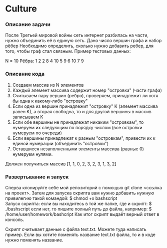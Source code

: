 # Culture

### Описание задачи
После Третьей мировой войны сеть интернет разбилась на части, нужно объединить
её в единую сеть.
Дано число вершин графа и набор рёбер
Необходимо определить, сколько нужно добавить ребер, для того, чтобы граф стал связным.
Пример тестовых данных: 

N = 10
Рёбра:
1 2
2 8
4 10
5 9
6 10
7 9

### Описание кода
1) Создаем массив из N элементов
2) Каждый элемент массива содержит номер "островка" (части графа)
3) Считываем пару вершин (ребро), проверяем, принадлежит ли
хотя бы одна к какому-либо "островку"
4) Если одна из вершин принадлежит "островку" K (элемент массива
равен K), а вторая свободна, то и для другой вершины в массив записываем K
5) Если обе вершины не принадлежат никаким "островкам",
то нумеруем их следующим по порядку числом (все островки нумеруем по очереди)
6) Если вершины принадлежат к разным "островкам", привести их
к единой нумерации (объединить "островки")
7) Оставшиеся незаполненными элементы массива (равные 0)
нумеруем нулями.

Должен получиться массив [1, 1, 0, 2, 3, 2, 3, 1, 3, 2]

### Развертывание и запуск
Сперва клонируйте себе мой репозиторий с помощью git clone <ссылка на проект>.
Затем для запуска скрипта вам нужно добавить нужную привилегию такой командой: $ chmod +x bashscript  
Запуск скрипта:
если вы находитесь в той же папке, где и скрипт: $ ./bashscript
если нет, то пишите полный путь до файла, например: $ /home/user/homework/bashcript
Как итог скрипт выдаёт верный ответ в консоль.

Скрипт считывает данные с файла text.txt. Можете туда написать пример. Если вы хотите поменять название text.txt файла, то и в коде нужно поменять название. 


